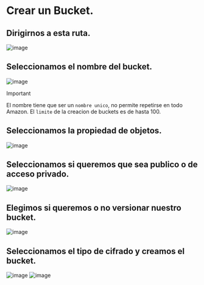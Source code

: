 # Crear un Bucket.
## Dirigirnos a esta ruta.
![image](https://github.com/user-attachments/assets/6ba14d0d-3cee-44ac-9e19-2f4c51362632)

## Seleccionamos el nombre del bucket.
![image](https://github.com/user-attachments/assets/a9633340-8fad-4ad5-8f8d-b78bf26eeb76)
> [!IMPORTANT]
El nombre tiene que ser un `nombre unico`, no permite repetirse en todo Amazon. El `limite` de la creacion de buckets es de hasta 100.

## Seleccionamos la propiedad de objetos.
![image](https://github.com/user-attachments/assets/2b2ee212-a32d-4d6f-96e4-3ee248afc8b9)

## Seleccionamos si queremos que sea publico o de acceso privado.
![image](https://github.com/user-attachments/assets/5f7d2cf5-f69f-4739-8180-d29f5d9b147e)

## Elegimos si queremos o no versionar nuestro bucket.
![image](https://github.com/user-attachments/assets/e7c5d326-2ab3-4f9c-886f-48cfb975a356)

## Seleccionamos el tipo de cifrado y creamos el bucket.
![image](https://github.com/user-attachments/assets/f7574d03-3f74-4646-b434-dc68c0f40b5d)
![image](https://github.com/user-attachments/assets/593c88d2-f5ee-41b5-b786-f2fc42ccd238)
